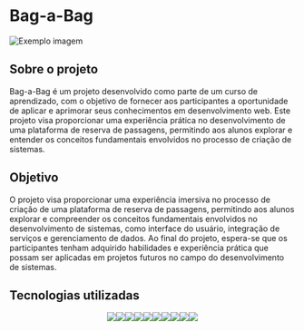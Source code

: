 # Bag-a-Bag

<img src="assets/img/airplane_favicon.png" alt="Exemplo imagem">


## Sobre o projeto

Bag-a-Bag é um projeto desenvolvido como parte de um curso de aprendizado, com o objetivo de fornecer aos participantes a oportunidade de aplicar e aprimorar seus conhecimentos em desenvolvimento web. 
Este projeto visa proporcionar uma experiência prática no desenvolvimento de uma plataforma de reserva de passagens, permitindo aos alunos explorar e entender os conceitos fundamentais envolvidos no processo de criação de sistemas.

## Objetivo

O projeto visa proporcionar uma experiência imersiva no processo de criação de uma plataforma de reserva de passagens, permitindo aos alunos explorar e compreender os conceitos fundamentais envolvidos no desenvolvimento de sistemas, como interface do usuário, integração de serviços e gerenciamento de dados. Ao final do projeto, espera-se que os participantes tenham adquirido habilidades e experiência prática que possam ser aplicadas em projetos futuros no campo do desenvolvimento de sistemas.


## Tecnologias utilizadas

<div style="display : flex; justify-content : center">
<img src="https://img.shields.io/badge/Laravel-FF2D20?style=for-the-badge&logo=laravel&logoColor=white" />  
<img src="https://img.shields.io/badge/HTML-239120?style=for-the-badge&logo=html5&logoColor=white" /> 
<img src="https://img.shields.io/badge/CSS3-1572B6?style=for-the-badge&logo=css3&logoColor=white" />
<img src="https://img.shields.io/badge/Javascript-323330?style=for-the-badge&logo=javascript&logoColor=F7DF1E" />
<img src="https://img.shields.io/badge/PHP-777BB4?style=for-the-badge&logo=php&logoColor=white" />
<img src=" https://img.shields.io/badge/Bootstrap-563D7C?style=for-the-badge&logo=bootstrap&logoColor=white" />
<img src="https://img.shields.io/badge/MySQL-00000F?style=for-the-badge&logo=mysql&logoColor=white" />
<img src="https://img.shields.io/badge/MySQL-005C84?style=for-the-badge&logo=mysql&logoColor=white" />
<img src="https://img.shields.io/badge/Canva-%2300C4CC.svg?&style=for-the-badge&logo=Canva&logoColor=white" />
<img src="https://img.shields.io/badge/Figma-F24E1E?style=for-the-badge&logo=figma&logoColor=white" />


 
</div>

